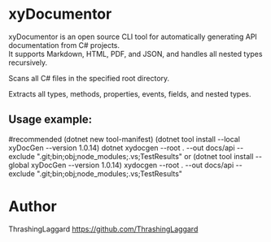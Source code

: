 ﻿# xyDocumentor

xyDocumentor is an open source CLI tool for automatically generating API documentation from C# projects.  
It supports Markdown, HTML, PDF, and JSON, and handles all nested types recursively.

Scans all C# files in the specified root directory.

Extracts all types, methods, properties, events, fields, and nested types.


## Usage example:

#recommended
(dotnet new tool-manifest)
(dotnet tool install --local xyDocGen --version 1.0.14)
dotnet xydocgen --root . --out docs/api --exclude ".git;bin;obj;node_modules;.vs;TestResults"
or
(dotnet tool install --global xyDocGen --version 1.0.14)
xydocgen --root . --out docs/api --exclude ".git;bin;obj;node_modules;.vs;TestResults"




# Author
ThrashingLaggard
https://github.com/ThrashingLaggard